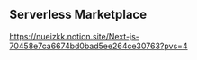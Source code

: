 ## Serverless Marketplace
https://nueizkk.notion.site/Next-js-70458e7ca6674bd0bad5ee264ce30763?pvs=4
